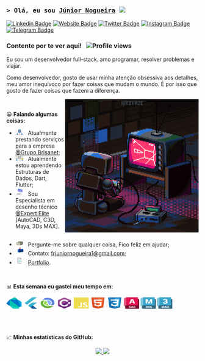 ### <samp>&gt; Olá, eu sou <a href="https://juniornsantos.github.io/portfolio_Junior/#home" target="_blank">Júnior Nogueira</a> <img src="https://media.giphy.com/media/hvRJCLFzcasrR4ia7z/giphy.gif" width="25"> </samp>

[![Linkedin Badge](https://img.shields.io/badge/-LinkedIn-0e76a8?style=flat-square&logo=Linkedin&logoColor=white)](https://www.linkedin.com/in/junior-nogueira/)
[![Website Badge](https://img.shields.io/badge/Website-3b5998?style=flat-square&logo=google-chrome&logoColor=white)](https://juniornsantos.github.io/portfolio_Junior/#home)
[![Twitter Badge](https://img.shields.io/badge/-Twitter-00acee?style=flat-square&logo=Twitter&logoColor=white)](https://twitter.com/home)
[![Instagram Badge](https://img.shields.io/badge/-Instagram-e4405f?style=flat-square&logo=Instagram&logoColor=white)](https://www.instagram.com/jr.nogueira_/)
[![Telegram Badge](https://img.shields.io/badge/-Telegram-0088cc?style=flat-square&logo=Telegram&logoColor=white)](https://t.me/JuniorNogueira)


### Contente por te ver aqui! &nbsp; <img src="https://komarev.com/ghpvc/?username=juniornsantos&color=red" alt="Profile views" />

Eu sou um desenvolvedor full-stack. amo programar, resolver problemas e viajar.

Como desenvolvedor, gosto de usar minha atenção obsessiva aos detalhes, meu amor inequívoco por fazer coisas que mudam o mundo. É por isso que gosto de fazer coisas que fazem a diferença.
<!-- <img align="left" width="300px" height="220px" src="./img/10.gif" alt="anime coding"> -->
<img align="right" alt="GIF" src="./assets/5.gif" width="350" height="350" />

<br>

😀 **Falando algumas coisas:**

- <img src="./assets/developer.gif?raw=true" width="21" />&nbsp;&nbsp; Atualmente prestando serviços para a empresa [@Grupo Brisanet](https://www.brisanet.com.br/);
- <img src="./assets/lightning.gif?raw=true" width="21" />&nbsp;&nbsp; Atualmente estou aprendendo Estruturas de Dados, Dart, Flutter;
- <img src="./assets/laptop.gif?raw=true" width="21" />&nbsp;&nbsp; Sou Especialista em desenho técnico [@Expert Elite](https://www.autodesk.com.br/expert-elite/overview) [AutoCAD, C3D, Maya, 3Ds MAX]. <img src="./assets/autodesk-expert-elite-logo_1line-rgb-white.png?raw=true" height="17"/>
- <img src="./assets/message.gif?raw=true" width="21" />&nbsp;&nbsp; Pergunte-me sobre qualquer coisa, Fico feliz em ajudar;
- <img src="./assets/letterbox.gif?raw=true" width="21" />&nbsp;&nbsp; Contato: frjuniornogueira1@gmail.com;
- <img src="./assets/doc.gif?raw=true" width="21" />&nbsp;&nbsp; [Portfolio](https://juniornsantos.github.io/portfolio_Junior/#home).
</br>


📊 **Esta semana eu gastei meu tempo em:**


<div style="display: inline_block">
  <img align="center" alt="Junior-Dart" height="30" width="40" src="https://github.com/devicons/devicon/blob/master/icons/dart/dart-original.svg">
  <img align="center" alt="Junior-Flutter" height="30" width="40" src="https://github.com/devicons/devicon/blob/master/icons/flutter/flutter-original.svg"> 
  <img align="center" alt="Junior-LISP" height="30" width="40" src="https://github.com/devicons/devicon/blob/master/icons/clojure/clojure-original.svg"> 
  <img align="center" alt="Junior-CSharp" height="30" width="40" src="https://github.com/devicons/devicon/blob/master/icons/csharp/csharp-original.svg">
  <img align="center" alt="Junior-JS" height="30" width="40" src="https://raw.githubusercontent.com/devicons/devicon/master/icons/javascript/javascript-plain.svg">  
  <img align="center" alt="Junior-HTML" height="30" width="40" src="https://raw.githubusercontent.com/devicons/devicon/master/icons/html5/html5-original.svg">
  <img align="center" alt="Junior-CSS" height="30" width="40" src="https://raw.githubusercontent.com/devicons/devicon/master/icons/css3/css3-original.svg">
  <img align="center" alt="Junior-AutoCAD" height="30" width="40" src="./assets/autodesk-autocad-product-icon.svg">
  <img align="center" alt="Junior-Maya" height="30" width="40" src="./assets/autodesk-maya-product-icon.svg">
  <img align="center" alt="Junior-3DsMax" height="30" width="40" src="./assets/autodesk-3ds-max-product-icon.svg">
</div>

<br>
<br>
<br>

📈 **Minhas estatísticas do GitHub:** 

<div align="center">
  <a href="https://github.com/juniornsantos">
  <img height="180em" src="https://github-readme-stats.vercel.app/api?username=juniornsantos&show_icons=true&theme=dracula&include_all_commits=true&count_private=true"/>
  <img height="180em" src="https://github-readme-stats.vercel.app/api/top-langs/?username=juniornsantos&layout=compact&langs_count=7&theme=dracula"/>
</div>

<!-- ![github contribution grid snake animation](https://raw.githubusercontent.com/platane/platane/output/github-contribution-grid-snake-dark.svg#gh-dark-mode-only) -->